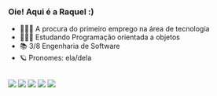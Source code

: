 ### Oie! Aqui é a Raquel :)
- 👩🏻‍💻 A procura do primeiro emprego na área de tecnologia
- 👩🏻‍🎓 Estudando Programação orientada a objetos
- 📚 3/8 Engenharia de Software
- 🪐 Pronomes: ela/dela


##


<picture>
  <source
    srcset="https://img.shields.io/badge/JavaScript-F7DF1E?style=for-the-badge&logo=javascript&logoColor=black"
    media="(prefers-color-scheme: dark)"
  />
  <source
    srcset="https://img.shields.io/badge/JavaScript-F7DF1E?style=for-the-badge&logo=javascript&logoColor=black"
    media="(prefers-color-scheme: light), (prefers-color-scheme: no-preference)"
  />
  <img src="https://img.shields.io/badge/JavaScript-F7DF1E?style=for-the-badge&logo=javascript&logoColor=black" />
</picture>
<picture>
  <source
    srcset="https://img.shields.io/badge/Python-3776AB?style=for-the-badge&logo=python&logoColor=white"
    media="(prefers-color-scheme: dark)"
  />
  <source
    srcset="https://img.shields.io/badge/Python-3776AB?style=for-the-badge&logo=python&logoColor=white"
    media="(prefers-color-scheme: light), (prefers-color-scheme: no-preference)"
  />
  <img src="https://img.shields.io/badge/Python-3776AB?style=for-the-badge&logo=python&logoColor=white" />
</picture>
<picture>
  <source
    srcset="https://img.shields.io/badge/HTML-239120?style=for-the-badge&logo=html5&logoColor=white"
    media="(prefers-color-scheme: dark)"
  />
  <source
    srcset="https://img.shields.io/badge/HTML-239120?style=for-the-badge&logo=html5&logoColor=white"
    media="(prefers-color-scheme: light), (prefers-color-scheme: no-preference)"
  />
  <img src="https://img.shields.io/badge/HTML-239120?style=for-the-badge&logo=html5&logoColor=white" />
</picture>
<picture>
  <source
    srcset="https://img.shields.io/badge/CSS-239120?&style=for-the-badge&logo=css3&logoColor=white"
    media="(prefers-color-scheme: dark)"
  />
  <source
    srcset="	https://img.shields.io/badge/CSS-239120?&style=for-the-badge&logo=css3&logoColor=white"
    media="(prefers-color-scheme: light), (prefers-color-scheme: no-preference)"
  />
  <img src="https://img.shields.io/badge/CSS-239120?&style=for-the-badge&logo=css3&logoColor=white" />
</picture>

<picture>
  <source
    srcset="https://img.shields.io/badge/Java-ED8B00?style=for-the-badge&logo=openjdk&logoColor=white"
    media="(prefers-color-scheme: dark)"
  />
  <source
    srcset="https://img.shields.io/badge/Java-ED8B00?style=for-the-badge&logo=openjdk&logoColor=white"
    media="(prefers-color-scheme: light), (prefers-color-scheme: no-preference)"
  />
  <img src="https://img.shields.io/badge/Java-ED8B00?style=for-the-badge&logo=openjdk&logoColor=white" />
</picture>



</div>
